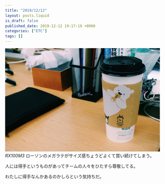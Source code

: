 ```yaml
---
title: "2019/12/12"
layout: posts.liquid
is_draft: false
published_date: 2019-12-12 19:17:19 +0900
categories: ["ETC"]
tags: []
---
```


![](/public/images/2019/12/c6a66aea-6805-47e5-9cac-324be068d153-1.jpg)
_RX100M3_
ローソンのメガラテがサイズ感ちょうどよくて買い続けてしまう。

人には得手というものがあってチームの人々をひたすら尊敬してる。

わたしに得手なんかあるのかしらという気持ちだ。



